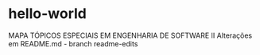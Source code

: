 # hello-world
MAPA  TÓPICOS ESPECIAIS EM ENGENHARIA DE SOFTWARE II
Alterações em README.md - branch readme-edits

